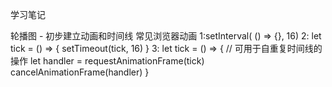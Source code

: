 学习笔记

轮播图 - 初步建立动画和时间线
常见浏览器动画 
1:setInterval( () => {}, 16)
2:
let tick = () => {
    setTimeout(tick, 16)
}
3:
let tick = () => {
    // 可用于自重复时间线的操作
    let handler = requestAnimationFrame(tick)
    cancelAnimationFrame(handler)
}